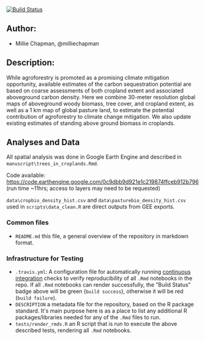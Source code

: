 [![Build Status](https://travis-ci.com/milliechapman/treesincroplands.svg?token=DT1gCAtvxqVkbs12U7nX&branch=master)](https://travis-ci.com/milliechapman/treesincroplands)

## Author:

- Millie Chapman, @milliechapman

## Description:
While agroforestry is promoted as a promising climate mitigation opportunity, available estimates of the carbon sequestration potential are based on coarse assessments of both cropland extent and associated aboveground carbon density. Here we combine 30-meter resolution global maps of aboveground woody biomass, tree cover, and cropland extent, as well as a 1 km map of global pasture land, to estimate the potential contribution of agroforestry to climate change mitigation. We also update existing estimates of standing above ground biomass in croplands. 

## Analyses and Data
All spatial analysis was done in Google Earth Engine and described in `manuscript\trees_in_croplands.Rmd`. 

Code available: https://code.earthengine.google.com/0c9dbb9d921e1c219874ffceb912b796 (run time ~11hrs; access to layers may need to be requested)

`data\cropbio_density_hist.csv` and `data\pasturebio_density_hist.csv` used in `scripts\data_clean.R` are direct outputs from GEE exports.

### Common files

- `README.md` this file, a general overview of the repository in markdown format.  

### Infrastructure for Testing

- `.travis.yml`: A configuration file for automatically running [continuous integration](https://travis-ci.com) checks to verify reproducibility of all `.Rmd` notebooks in the repo.  If all `.Rmd` notebooks can render successfully, the "Build Status" badge above will be green (`build success`), otherwise it will be red (`build failure`).  
- `DESCRIPTION` a metadata file for the repository, based on the R package standard. It's main purpose here is as a place to list any additional R packages/libraries needed for any of the `.Rmd` files to run.
- `tests/render_rmds.R` an R script that is run to execute the above described tests, rendering all `.Rmd` notebooks. 